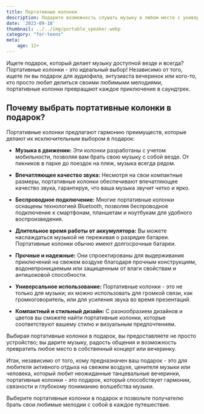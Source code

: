 ```yaml
---
title: Портативные колонки
description: Подарите возможность слушать музыку в любом месте с универсальными портативными колонками.
date: '2023-09-18'
thumbnail: ../../img/portable_speaker.webp
category: "for-teens"
meta:
    age: 12+
---
```

Ищете подарок, который делает музыку доступной везде и всегда? Портативные колонки - это идеальный выбор! Независимо от того, ищете ли вы подарок для аудиофила, энтузиаста вечеринок или кого-то, кто просто любит делиться своими любимыми мелодиями, портативные колонки превращают каждое приключение в саундтрек.

## Почему выбрать портативные колонки в подарок?

Портативные колонки предлагают гармонию преимуществ, которые делают их исключительным выбором в подарок:

- **Музыка в движении:** Эти колонки разработаны с учетом мобильности, позволяя вам брать свою музыку с собой везде. От пикников в парке до поездок на пляж, музыка всегда рядом.

- **Впечатляющее качество звука:** Несмотря на свои компактные размеры, портативные колонки обеспечивают впечатляющее качество звука, гарантируя, что ваша музыка звучит четко и ярко.

- **Беспроводное подключение:** Многие портативные колонки оснащены технологией Bluetooth, позволяя беспроводное подключение к смартфонам, планшетам и ноутбукам для удобного воспроизведения.

- **Длительное время работы от аккумулятора:** Вы можете наслаждаться музыкой не переживая о разрядке батареи. Портативные колонки обычно имеют долгосрочные батареи.

- **Прочные и надежные:** Они спроектированы для выдерживания приключений на свежем воздухе благодаря прочным конструкциям, водонепроницаемым или защищенным от влаги свойствам и антишоковой способности.

- **Универсальное использование:** Портативные колонки - это не только для музыки; их можно использовать для громкой связи, как громкоговоритель, или для усиления звука во время презентаций.

- **Компактный и стильный дизайн:** С разнообразием дизайнов и цветов вы сможете найти портативные колонки, которые соответствуют вашему стилю и визуальным предпочтениям.

Выбирая портативные колонки в подарок, вы предоставляете не просто устройство; вы дарите музыку, радость общения и возможность превратить любое место в собственный концерт или вечеринку.

Итак, независимо от того, кому предназначен ваш подарок - это для любителя активного отдыха на свежем воздухе, ценителя музыки или человека, который любит неожиданные танцевальные вечеринки, портативные колонки - это подарок, который способствует гармонии, связности и глубокому пониманию волшебства музыки.

Выберите портативные колонки в подарок и позвольте получателю брать свои любимые мелодии с собой в каждое путешествие.
